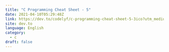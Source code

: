 ```yaml
---
title: "C Programming Cheat Sheet - 5"
date: 2021-04-10T05:29:48Z
link: https://dev.to/codelyf/c-programming-cheat-sheet-5-3ico?utm_medium=RSS&utm_source=news.12bit.vn
site: dev.to
language: English
category:
  - c
draft: false
---
```

